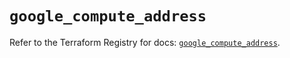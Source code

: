 # `google_compute_address`

Refer to the Terraform Registry for docs: [`google_compute_address`](https://registry.terraform.io/providers/hashicorp/google/6.47.0/docs/resources/compute_address).
